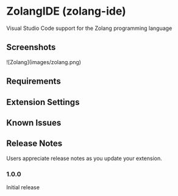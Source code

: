 # ZolangIDE (zolang-ide)

Visual Studio Code support for the Zolang programming language

## Screenshots

\!\[Zolang\]\(images/zolang.png\)

## Requirements

## Extension Settings

## Known Issues

## Release Notes

Users appreciate release notes as you update your extension.

### 1.0.0

Initial release